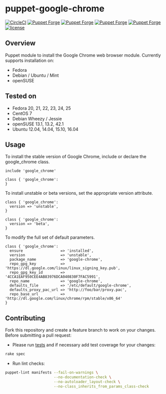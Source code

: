 # puppet-google-chrome

[![CircleCI](https://img.shields.io/circleci/project/github/jamesnetherton/puppet-google-chrome/master.svg)](https://circleci.com/gh/jamesnetherton/puppet-google-chrome/tree/master)
[![Puppet Forge](https://img.shields.io/puppetforge/v/jamesnetherton/google_chrome.svg)](https://forge.puppet.com/jamesnetherton/google_chrome)
[![Puppet Forge](https://img.shields.io/puppetforge/f/jamesnetherton/google_chrome.svg?maxAge=600)](https://forge.puppet.com/jamesnetherton/google_chrome)
[![Puppet Forge](https://img.shields.io/puppetforge/dt/jamesnetherton/google_chrome.svg?maxAge=600)](https://forge.puppet.com/jamesnetherton/google_chrome)
[![Puppet Forge](https://img.shields.io/puppetforge/rc/jamesnetherton.svg?maxAge=600)](https://forge.puppet.com/jamesnetherton/google_chrome)
[![license](https://img.shields.io/github/license/mashape/apistatus.svg?maxAge=600)](https://opensource.org/licenses/MIT)

## Overview

Puppet module to install the Google Chrome web browser module. Currently supports installation on:

* Fedora
* Debian / Ubuntu / Mint
* openSUSE

## Tested on

* Fedora 20, 21, 22, 23, 24, 25
* CentOS 7
* Debian Wheezy / Jessie
* openSUSE 13.1, 13.2, 42.1
* Ubuntu 12.04, 14.04, 15.10, 16.04

## Usage

To install the stable version of Google Chrome, include or declare the google_chrome class.

```puppet
include 'google_chrome'
```

```puppet
class { 'google_chrome':
}
```

To install unstable or beta versions, set the appropriate version attribute.

```puppet
class { 'google_chrome':
  version => 'unstable',
}
```

```puppet
class { 'google_chrome':
  version => 'beta',
}
```

To modify the full set of default parameters.

```puppet
class { 'google_chrome':
  ensure                 => 'installed',
  version                => 'unstable',
  package_name           => 'google-chrome',
  repo_gpg_key           => 'https://dl.google.com/linux/linux_signing_key.pub',
  repo_gpg_key_id        => '4CCA1EAF950CEE4AB83976DCA040830F7FAC5991',
  repo_name              => 'google-chrome',
  defaults_file          => '/etc/default/google-chrome',
  defaults_proxy_pac_url => 'http://foo/bar/proxy.pac',
  repo_base_url          => 'http://dl.google.com/linux/chrome/rpm/stable/x86_64'
}
```

## Contributing

Fork this repository and create a feature branch to work on your changes. Before submitting a pull request:

* Please run [tests](https://github.com/jamesnetherton/puppet-google-chrome/blob/master/spec/classes/chrome_browser_spec.rb) and if necessary add test coverage for your changes:

```bash
rake spec
```

* Run lint checks:

```bash
puppet-lint manifests --fail-on-warnings \
                      --no-documentation-check \
                      --no-autoloader_layout-check \
                      --no-class_inherits_from_params_class-check
```

